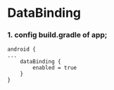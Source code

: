 # DataBinding

### 1. config build.gradle of app;
```
android {
...
    dataBinding {
        enabled = true
    }
}
```